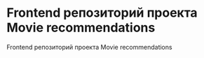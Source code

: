# Frontend репозиторий проекта Movie recommendations
Frontend репозиторий проекта Movie recommendations
